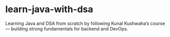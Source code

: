 # learn-java-with-dsa
Learning Java and DSA from scratch by following Kunal Kushwaha’s course — building strong fundamentals for backend and DevOps.
